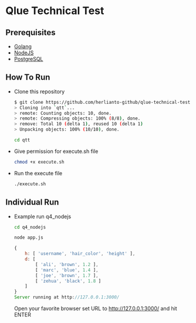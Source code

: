 # Qlue Technical Test 

## Prerequisites
- [Golang](https://go.dev)
- [NodeJS](https://nodejs.dev)
- [PostgreSQL](https://www.postgresql.org)

## How To Run
- Clone this repository
    ```sh
    $ git clone https://github.com/herlianto-github/qlue-technical-test.git qtt
    > Cloning into `qtt`...
    > remote: Counting objects: 10, done.
    > remote: Compressing objects: 100% (8/8), done.
    > remove: Total 10 (delta 1), reused 10 (delta 1)
    > Unpacking objects: 100% (10/10), done.
    ```
    
    ```sh
    cd qtt
    ```
- Give permission for execute.sh file
    ```sh
    chmod +x execute.sh
    ```
- Run the execute file
    ```sh
    ./execute.sh
    ```

## Individual Run
-  Example run q4_nodejs

    ```sh
    cd q4_nodejs
    ```

    ```sh
    node app.js
    ```

    ```js
    {
        h: [ 'username', 'hair_color', 'height' ],
        d: [
            [ 'ali', 'brown', 1.2 ],
            [ 'marc', 'blue', 1.4 ],
            [ 'joe', 'brown', 1.7 ],
            [ 'zehua', 'black', 1.8 ]
        ]
    }
    Server running at http://127.0.0.1:3000/
    ```

    Open your favorite browser set URL to http://127.0.0.1:3000/ and hit ENTER 



